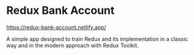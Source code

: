 # Redux Bank Account

https://redux-bank-account.netlify.app/

A simple app designed to train Redux and its implementation in a classic way and in the modern approach with Redux Toolkit.
